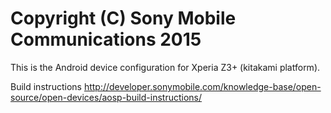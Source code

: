 Copyright (C) Sony Mobile Communications 2015
=============================================

This is the Android device configuration for Xperia Z3+ (kitakami platform).

Build instructions
http://developer.sonymobile.com/knowledge-base/open-source/open-devices/aosp-build-instructions/
